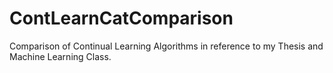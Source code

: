 # ContLearnCatComparison
Comparison of Continual Learning Algorithms in reference to my Thesis and Machine Learning Class.
